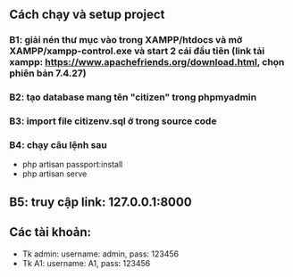 ## Cách chạy và setup project

### B1: giải nén thư mục vào trong XAMPP/htdocs và mở XAMPP/xampp-control.exe và start 2 cái đầu tiên (link tải xampp: https://www.apachefriends.org/download.html, chọn phiên bản 7.4.27)
### B2: tạo database mang tên "citizen" trong phpmyadmin
### B3: import file citizenv.sql ở trong source code
### B4: chạy câu lệnh sau
- php artisan passport:install
- php artisan serve
## B5: truy cập link: 127.0.0.1:8000

## Các tài khoản:
- Tk admin: username: admin, pass: 123456
- Tk A1: username: A1, pass: 123456
